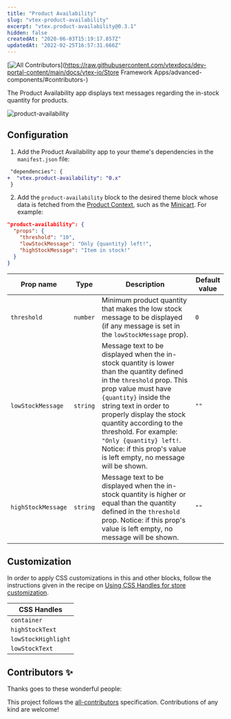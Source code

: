```yaml
---
title: "Product Availability"
slug: "vtex-product-availability"
excerpt: "vtex.product-availability@0.3.1"
hidden: false
createdAt: "2020-06-03T15:19:17.857Z"
updatedAt: "2022-02-25T16:57:31.666Z"
---
```

<!-- DOCS-IGNORE:start -->
<!-- ALL-CONTRIBUTORS-BADGE:START - Do not remove or modify this section -->
[![All Contributors](https://img.shields.io/badge/all_contributors-0-orange.svg?style=flat-square)](https://raw.githubusercontent.com/vtexdocs/dev-portal-content/main/docs/vtex-io/Store Framework Apps/advanced-components/#contributors-)
<!-- ALL-CONTRIBUTORS-BADGE:END -->
<!-- DOCS-IGNORE:end -->

The Product Availability app displays text messages regarding the in-stock quantity for products. 

![product-availability](https://cdn.jsdelivr.net/gh/vtexdocs/dev-portal-content@main/images/vtex-product-availability-0.png)

## Configuration

1. Add the Product Availability app to your theme's dependencies in the `manifest.json` file:

```diff
 "dependencies": {
+  "vtex.product-availability": "0.x"
 }
```

2. Add the `product-availability` block to the desired theme block whose data is fetched from the [Product Context](https://developers.vtex.com/vtex-developer-docs/docs/vtex-product-context), such as the [Minicart](https://developers.vtex.com/vtex-developer-docs/docs/vtex-minicart). For example:

```json
"product-availability": {
  "props": {
    "threshold": "10",
    "lowStockMessage": "Only {quantity} left!",
    "highStockMessage": "Item in stock!"
  }
}
```

| Prop name           | Type      | Description                                                 | Default value | 
| ------------------- | --------- | ----------------------------------------------------------- | ------------- |
| `threshold`     | `number` | Minimum product quantity that makes the low stock message to be displayed (if any message is set in the `lowStockMessage` prop).   | `0` | 
| `lowStockMessage` | `string` | Message text to be displayed when the in-stock quantity is lower than the quantity defined in the `threshold` prop. This prop value must have `{quantity}` inside the string text in order to properly display the stock quantity according to the threshold. For example: `"Only {quantity} left!`. Notice: if this prop's value is left empty, no message will be shown. | `""` | 
| `highStockMessage`  | `string` | Message text to be displayed when the in-stock quantity is higher or equal than the quantity defined in the `threshold` prop. Notice: if this prop's value is left empty, no message will be shown. | `""` | 

## Customization

In order to apply CSS customizations in this and other blocks, follow the instructions given in the recipe on [Using CSS Handles for store customization](https://developers.vtex.com/vtex-developer-docs/docs/vtex-io-documentation-using-css-handles-for-store-customization).

| CSS Handles |
| ----------- | 
| `container` | 
| `highStockText` | 
| `lowStockHighlight` | 
| `lowStockText` | 

<!-- DOCS-IGNORE:start -->

## Contributors ✨

Thanks goes to these wonderful people:

<!-- ALL-CONTRIBUTORS-LIST:START - Do not remove or modify this section -->
<!-- prettier-ignore-start -->
<!-- markdownlint-disable -->
<!-- markdownlint-enable -->
<!-- prettier-ignore-end -->
<!-- ALL-CONTRIBUTORS-LIST:END -->

This project follows the [all-contributors](https://github.com/all-contributors/all-contributors) specification. Contributions of any kind are welcome!

<!-- DOCS-IGNORE:end -->